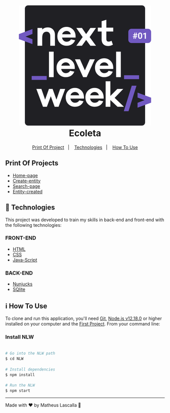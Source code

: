 <h1 align="center">
    <img alt="Next Level Week Logo" src="public/icones/logo-NLW.svg" />
    <br>
    Ecoleta
</h1>


<p align="center">
  <a href="#print_of_project">Print Of Project</a>&nbsp;&nbsp;&nbsp;|&nbsp;&nbsp;&nbsp;
  <a href="#rocket-technologies">Technologies</a>&nbsp;&nbsp;&nbsp;|&nbsp;&nbsp;&nbsp;
  <a href="#information_source-how-to-use">How To Use</a>
</p>

## Print Of Projects
-  <a href="public/Prints/Pagina-inicial.PNG">Home-page</a>
-  <a href="public/Prints/Cadastro de entidades.PNG">Create-entity</a>
-  <a href="public/Prints/Pesquisas.PNG">Search-page</a>
-  <a href="public/Prints/Cadastro concluido.PNG">Entity-created</a>

## :rocket: Technologies

This project was developed to train my skills in back-end and front-end with the following technologies:

### FRONT-END
-  [HTML][HTML]
-  [CSS][CSS]
-  [Java-Script][Java-Script]


### BACK-END
-  [Nunjucks][Nunjucks]
-  [SQlite][SQlite]

## :information_source: How To Use

To clone and run this application, you'll need [Git](https://gitforwindows.org/), [Node.js v12.18.0][nodejs] or higher installed on your computer and the [First Project](https://github.com/Matheus-nb/NLW). From your command line:

### Install NLW
```bash

# Go into the NLW path
$ cd NLW

# Install dependencies
$ npm install

# Run the NLW
$ npm start
```

---

Made with ♥ by Matheus Lascalla :wave:

[nodejs]: https://nodejs.org/
[CSS]:https://developer.mozilla.org/en-US/docs/Web/CSS
[Java-Script]:https://developer.mozilla.org/en-US/docs/Glossary/JavaScript
[Nunjucks]:https://mozilla.github.io/nunjucks/
[SQlite]:https://developer.mozilla.org/en-US/docs/Mozilla/Thunderbird/Thunderbird_extensions/HowTos/Common_Thunderbird_Extension_Techniques/Use_SQLite
[HTML]:https://developer.mozilla.org/en-US/docs/Web/HTML
